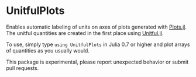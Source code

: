 # UnitfulPlots

Enables automatic labeling of units on axes of plots generated with
[Plots.jl](http://github.com/tbreloff/Plots.jl). The unitful quantities are
created in the first place using
[Unitful.jl](http://github.com/ajkeller34/Unitful.jl).

To use, simply type `using UnitfulPlots` in Julia 0.7 or higher
and plot arrays of quantities as you usually would.

This package is experimental, please report unexpected behavior or submit pull requests.
